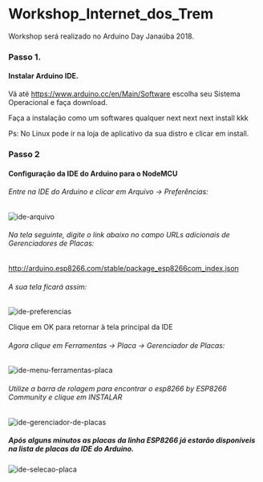 # Workshop_Internet_dos_Trem
Workshop será realizado no Arduino Day Janaúba 2018.

### Passo 1.

#### Instalar Arduino IDE.

Vá até https://www.arduino.cc/en/Main/Software escolha seu Sistema Operacional e faça download.

Faça a instalação como um softwares qualquer next next next install kkk

Ps: No Linux pode ir na loja de aplicativo da sua distro e clicar em install.

### Passo 2

#### Configuração da IDE do Arduino para o NodeMCU

###### Entre na IDE do Arduino e clicar em Arquivo -> Preferências:

![ide-arquivo](https://user-images.githubusercontent.com/8213622/38134373-1bab596a-33e9-11e8-82be-93bde14aed60.png)

###### Na tela seguinte, digite o link abaixo no campo URLs adicionais de Gerenciadores de Placas:

http://arduino.esp8266.com/stable/package_esp8266com_index.json

###### A sua tela ficará assim:

![ide-preferencias](https://user-images.githubusercontent.com/8213622/38134378-1c618b9a-33e9-11e8-868f-d558847ceeb7.png)

Clique em OK para retornar à tela principal da IDE

###### Agora clique em Ferramentas -> Placa -> Gerenciador de Placas:

![ide-menu-ferramentas-placa](https://user-images.githubusercontent.com/8213622/38134376-1c1656de-33e9-11e8-8147-49705543512f.png)

###### Utilize a barra de rolagem para encontrar o esp8266 by ESP8266 Community e clique em INSTALAR

![ide-gerenciador-de-placas](https://user-images.githubusercontent.com/8213622/38134375-1bf32ce0-33e9-11e8-912b-9acff9868631.png)

##### Após alguns minutos as placas da linha ESP8266 já estarão disponíveis na lista de placas da IDE do Arduino.

![ide-selecao-placa](https://user-images.githubusercontent.com/32728822/38148687-e64fd2f6-342d-11e8-8215-881146fb6083.png)
